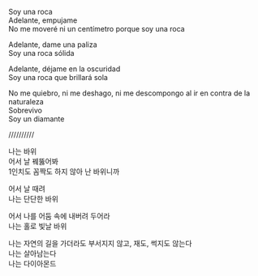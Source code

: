 Soy una roca\
Adelante, empujame\
No me moveré ni un centímetro porque soy una roca

Adelante, dame una paliza\
Soy una roca sólida

Adelante, déjame en la oscuridad\
Soy una roca que brillará sola

No me quiebro, ni me deshago, ni me descompongo al ir en contra de la naturaleza\
Sobrevivo\
Soy un diamante

//////////

나는 바위\
어서 날 꿰뚫어봐\
1인치도 꼼짝도 하지 않아 난 바위니까

어서 날 때려\
나는 단단한 바위

어서 나를 어둠 속에 내버려 두어라\
나는 홀로 빛날 바위

나는 자연의 길을 가더라도 부서지지 않고, 재도, 썩지도 않는다\
나는 살아남는다\
나는 다이아몬드
